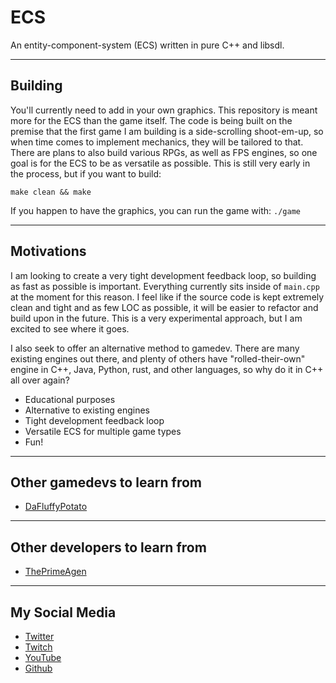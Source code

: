 # ECS

An entity-component-system (ECS) written in pure C++ and libsdl.

-----

## Building

You'll currently need to add in your own graphics. This repository is meant more for the ECS than the game itself.
The code is being built on the premise that the first game I am building is a side-scrolling shoot-em-up, so when time comes to implement mechanics, they will be tailored to that.
There are plans to also build various RPGs, as well as FPS engines, so one goal is for the ECS to be as versatile as possible.
This is still very early in the process, but if you want to build:

```
make clean && make
```

If you happen to have the graphics, you can run the game with: `./game`

-----

## Motivations

I am looking to create a very tight development feedback loop, so building as fast as possible is important. Everything currently sits inside of `main.cpp` at the moment for this reason. I feel like if the source code is kept extremely clean and tight and as few LOC as possible, it will be easier to refactor and build upon in the future. This is a very experimental approach, but I am excited to see where it goes.

I also seek to offer an alternative method to gamedev. There are many existing engines out there, and plenty of others have "rolled-their-own" engine in C++, Java, Python, rust, and other languages, so why do it in C++ all over again?

- Educational purposes
- Alternative to existing engines
- Tight development feedback loop
- Versatile ECS for multiple game types
- Fun!

-----

## Other gamedevs to learn from

- [DaFluffyPotato](https://www.youtube.com/@DaFluffyPotato)

-----

## Other developers to learn from

- [ThePrimeAgen](https://www.youtube.com/@ThePrimeTimeagen)

-----

## My Social Media

- [Twitter](https://twitter.com/evildojo666)
- [Twitch](https://twitch.tv/evildojo666)
- [YouTube](https://www.youtube.com/@evildojo666)
- [Github](https://www.github.com/mikedesu)

